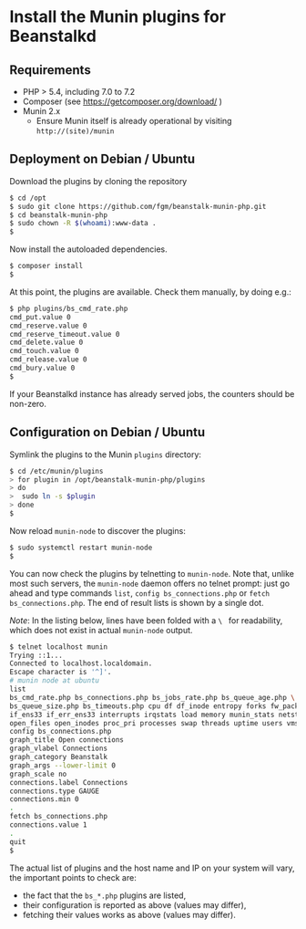 # Install the Munin plugins for Beanstalkd

## Requirements

* PHP > 5.4, including 7.0 to 7.2
* Composer (see https://getcomposer.org/download/ )
* Munin 2.x
  * Ensure Munin itself is already operational by visiting `http://(site)/munin`


## Deployment on Debian / Ubuntu

Download the plugins by cloning the repository

```bash
$ cd /opt
$ sudo git clone https://github.com/fgm/beanstalk-munin-php.git
$ cd beanstalk-munin-php
$ sudo chown -R $(whoami):www-data .
$
```

Now install the autoloaded dependencies.

```bash
$ composer install
$
```

At this point, the plugins are available. Check them manually, by doing e.g.:

```bash
$ php plugins/bs_cmd_rate.php
cmd_put.value 0
cmd_reserve.value 0
cmd_reserve_timeout.value 0
cmd_delete.value 0
cmd_touch.value 0
cmd_release.value 0
cmd_bury.value 0
$ 
```

If your Beanstalkd instance has already served jobs, the counters should be
non-zero.


## Configuration on Debian / Ubuntu

Symlink the plugins to the Munin `plugins` directory:

```bash
$ cd /etc/munin/plugins
> for plugin in /opt/beanstalk-munin-php/plugins
> do
>  sudo ln -s $plugin
> done
$
```

Now reload `munin-node` to discover the plugins:

```bash
$ sudo systemctl restart munin-node
$
```

You can now check the plugins by telnetting to `munin-node`. Note that, unlike
most such servers, the `munin-node` daemon offers no telnet prompt: just go
ahead and type commands `list`, `config bs_connections.php` or 
`fetch bs_connections.php`. The end of result lists is shown by a single dot.

_Note_: In the listing below, lines have been folded with a `\ ` for readability, which
does not exist in actual `munin-node` output.

```bash
$ telnet localhost munin
Trying ::1...
Connected to localhost.localdomain.
Escape character is '^]'.
# munin node at ubuntu
list
bs_cmd_rate.php bs_connections.php bs_jobs_rate.php bs_queue_age.php \
bs_queue_size.php bs_timeouts.php cpu df df_inode entropy forks fw_packets \
if_ens33 if_err_ens33 interrupts irqstats load memory munin_stats netstat \
open_files open_inodes proc_pri processes swap threads uptime users vmstat
config bs_connections.php
graph_title Open connections
graph_vlabel Connections
graph_category Beanstalk
graph_args --lower-limit 0
graph_scale no
connections.label Connections
connections.type GAUGE
connections.min 0
.
fetch bs_connections.php
connections.value 1
.
quit
$ 
```

The actual list of plugins and the host name and IP on your system will vary,
the important points to check are:

* the fact that the `bs_*.php` plugins are listed,
* their configuration is reported as above (values may differ),
* fetching their values works as above (values may differ).
